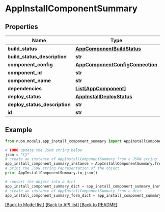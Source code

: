 # AppInstallComponentSummary


## Properties

Name | Type | Description | Notes
------------ | ------------- | ------------- | -------------
**build_status** | [**AppComponentBuildStatus**](AppComponentBuildStatus.md) |  | [optional] 
**build_status_description** | **str** |  | [optional] 
**component_config** | [**AppComponentConfigConnection**](AppComponentConfigConnection.md) |  | [optional] 
**component_id** | **str** |  | [optional] 
**component_name** | **str** |  | [optional] 
**dependencies** | [**List[AppComponent]**](AppComponent.md) |  | [optional] 
**deploy_status** | [**AppInstallDeployStatus**](AppInstallDeployStatus.md) |  | [optional] 
**deploy_status_description** | **str** |  | [optional] 
**id** | **str** |  | [optional] 

## Example

```python
from nuon.models.app_install_component_summary import AppInstallComponentSummary

# TODO update the JSON string below
json = "{}"
# create an instance of AppInstallComponentSummary from a JSON string
app_install_component_summary_instance = AppInstallComponentSummary.from_json(json)
# print the JSON string representation of the object
print AppInstallComponentSummary.to_json()

# convert the object into a dict
app_install_component_summary_dict = app_install_component_summary_instance.to_dict()
# create an instance of AppInstallComponentSummary from a dict
app_install_component_summary_form_dict = app_install_component_summary.from_dict(app_install_component_summary_dict)
```
[[Back to Model list]](../README.md#documentation-for-models) [[Back to API list]](../README.md#documentation-for-api-endpoints) [[Back to README]](../README.md)


